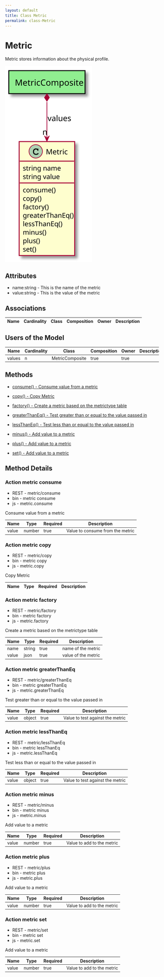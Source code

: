```yaml
---
layout: default
title: Class Metric
permalink: class-Metric
---
```


# Metric

Metric stores information about the physical profile. 

![Logical Diagram](./logical.svg)

## Attributes

* name:string - This is the name of the metric
* value:string - This is the value of the metric


## Associations

| Name | Cardinality | Class | Composition | Owner | Description |
| --- | --- | --- | --- | --- | --- |


## Users of the Model

| Name | Cardinality | Class | Composition | Owner | Description |
| --- | --- | --- | --- | --- | --- |
| values | n | MetricComposite | true | true |  |





## Methods

* [consume() - Consume value from a metric](#action-consume)

* [copy() - Copy Metric](#action-copy)

* [factory() - Create a metric based on the metrictype table](#action-factory)

* [greaterThanEq() - Test greater than or equal to the value passed in](#action-greaterThanEq)

* [lessThanEq() - Test less than or equal to the value passed in](#action-lessThanEq)

* [minus() - Add value to a metric](#action-minus)

* [plus() - Add value to a metric](#action-plus)

* [set() - Add value to a metric](#action-set)


<h2>Method Details</h2>
    
### Action metric consume

* REST - metric/consume
* bin - metric consume
* js - metric.consume

Consume value from a metric

| Name | Type | Required | Description |
|---|---|---|---|
| value | number |true | Value to consume from the metric |




### Action metric copy

* REST - metric/copy
* bin - metric copy
* js - metric.copy

Copy Metric

| Name | Type | Required | Description |
|---|---|---|---|




### Action metric factory

* REST - metric/factory
* bin - metric factory
* js - metric.factory

Create a metric based on the metrictype table

| Name | Type | Required | Description |
|---|---|---|---|
| name | string |true | name of the metric |
| value | json |true | value of the metric |




### Action metric greaterThanEq

* REST - metric/greaterThanEq
* bin - metric greaterThanEq
* js - metric.greaterThanEq

Test greater than or equal to the value passed in

| Name | Type | Required | Description |
|---|---|---|---|
| value | object |true | Value to test against the metric |




### Action metric lessThanEq

* REST - metric/lessThanEq
* bin - metric lessThanEq
* js - metric.lessThanEq

Test less than or equal to the value passed in

| Name | Type | Required | Description |
|---|---|---|---|
| value | object |true | Value to test against the metric |




### Action metric minus

* REST - metric/minus
* bin - metric minus
* js - metric.minus

Add value to a metric

| Name | Type | Required | Description |
|---|---|---|---|
| value | number |true | Value to add to the metric |




### Action metric plus

* REST - metric/plus
* bin - metric plus
* js - metric.plus

Add value to a metric

| Name | Type | Required | Description |
|---|---|---|---|
| value | number |true | Value to add to the metric |




### Action metric set

* REST - metric/set
* bin - metric set
* js - metric.set

Add value to a metric

| Name | Type | Required | Description |
|---|---|---|---|
| value | number |true | Value to add to the metric |





